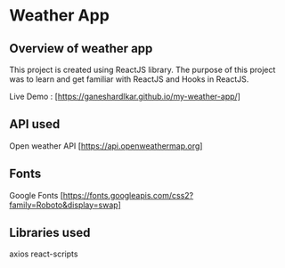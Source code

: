 # Weather App

## Overview of weather app
This project is created using ReactJS library.
The purpose of this project was to learn and get familiar with ReactJS and Hooks in ReactJS.


Live Demo : [https://ganeshardlkar.github.io/my-weather-app/]

## API used
Open weather API [https://api.openweathermap.org]

## Fonts
Google Fonts [https://fonts.googleapis.com/css2?family=Roboto&display=swap]

## Libraries used
axios
react-scripts
